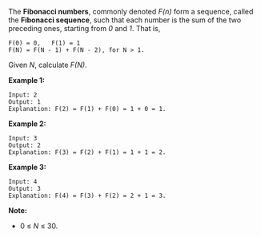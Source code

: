 The **Fibonacci numbers**, commonly denoted *F(n)* form a sequence, called the **Fibonacci sequence**, such that each number is the sum of the two preceding ones, starting from *0* and *1*. That is,

```
F(0) = 0,   F(1) = 1
F(N) = F(N - 1) + F(N - 2), for N > 1.
```
Given *N*, calculate *F(N)*.


**Example 1:**
```
Input: 2
Output: 1
Explanation: F(2) = F(1) + F(0) = 1 + 0 = 1.
```

**Example 2:**
```
Input: 3
Output: 2
Explanation: F(3) = F(2) + F(1) = 1 + 1 = 2.
```

**Example 3:**
```
Input: 4
Output: 3
Explanation: F(4) = F(3) + F(2) = 2 + 1 = 3.
``` 

**Note:**
* 0 ≤ *N* ≤ 30.